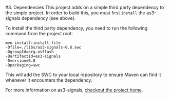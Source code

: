 #3. Dependencies
This project adds on a simple third party dependency to the simple project. In order to build this, you must first `install` the as3-signals dependency (see above).  

To install the third party dependency, you need to run the following command from the project root: 

	mvn install:install-file 
	-Dfile=./libs/as3-signals-0.8.swc 
	-DgroupId=org.osflash
	-DartifactId=as3-signals 
	-Dversion=0.8 
	-Dpackaging=swc

This will add the SWC to your local repository to ensure Maven can find it whenever it encounters the dependency.

For more information on as3-signals, [checkout the project home](https://github.com/robertpenner/as3-signals/).
